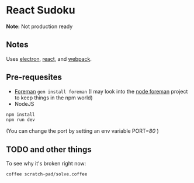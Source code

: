 # React Sudoku

**Note:** Not production ready

## Notes

Uses [electron](#todo), [react](#todo), and [webpack](#todo).



## Pre-requesites

 * [Foreman](https://github.com/ddollar/foreman) `gem install foreman` (I may look into the [node foreman](https://github.com/strongloop/node-foreman) project to keep things in the npm world)
 * NodeJS


```bash
npm install
npm run dev
```

(You can change the port by setting an env variable PORT=*80* )

## TODO and other things

To see why it's broken right now:

```bash
coffee scratch-pad/solve.coffee
```


